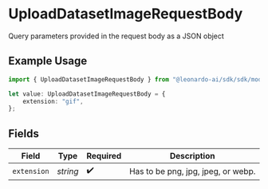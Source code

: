 # UploadDatasetImageRequestBody

Query parameters provided in the request body as a JSON object

## Example Usage

```typescript
import { UploadDatasetImageRequestBody } from "@leonardo-ai/sdk/sdk/models/operations";

let value: UploadDatasetImageRequestBody = {
    extension: "gif",
};
```

## Fields

| Field                              | Type                               | Required                           | Description                        |
| ---------------------------------- | ---------------------------------- | ---------------------------------- | ---------------------------------- |
| `extension`                        | *string*                           | :heavy_check_mark:                 | Has to be png, jpg, jpeg, or webp. |